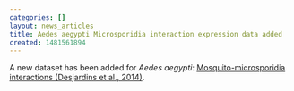 ```yaml
---
categories: []
layout: news_articles
title: Aedes aegypti Microsporidia interaction expression data added
created: 1481561894
---
```

A new dataset has been added for <i>Aedes aegypti</i>: <a href="/expression-browser/experiment/PRJNA210750">Mosquito-microsporidia interactions (Desjardins et al., 2014)</a>.
